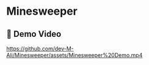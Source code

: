 # Minesweeper
 
## 🎥 Demo Video
https://github.com/dev-M-Ali/Minesweeper/assets/Minesweeper%20Demo.mp4
